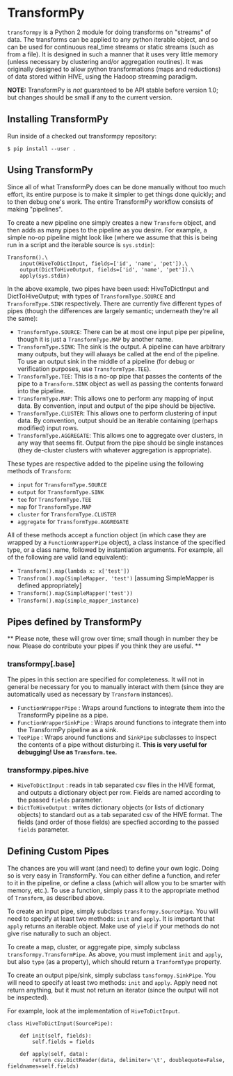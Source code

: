 # TransformPy #

`transformpy` is a Python 2 module for doing transforms on "streams" of data.
The transforms can be applied to any python iterable object, and so can be used
for continuous real_time streams or static streams (such as from a file). It
is designed in such a manner that it uses very little memory (unless necessary
by clustering and/or aggregation routines). It was originally designed to
allow python transformations (maps and reductions) of data stored within HIVE,
using the Hadoop streaming paradigm.

**NOTE:** TransformPy is *not* guaranteed to be API stable before version 1.0;
but changes should be small if any to the current version.

## Installing TransformPy ##

Run inside of a checked out transformpy repository:
```
$ pip install --user .
```

## Using TransformPy ##

Since all of what TransformPy does can be done manually without too much effort,
its entire purpose is to make it simpler to get things done quickly; and to then
debug one's work. The entire TransformPy workflow consists of making "pipelines".

To create a new pipeline one simply creates a new `Transform` object, and then
adds as many pipes to the pipeline as you desire. For example, a simple no-op
pipeline might look like (where we assume that this is being run in a script
and the iterable source is `sys.stdin`):

```
Transform().\
    input(HiveToDictInput, fields=['id', 'name', 'pet']).\
    output(DictToHiveOutput, fields=['id', 'name', 'pet']).\
    apply(sys.stdin)
```

In the above example, two pipes have been used: HiveToDictInput and
DictToHiveOutput; with types of `TransformType.SOURCE` and `TransformType.SINK`
respectively. There are currently five different types of pipes (though the differences
are largely semantic; underneath they're all the same):
 - `TransformType.SOURCE`: There can be at most one input pipe per pipeline, though it is just a `TransformType.MAP` by another name.
 - `TransformType.SINK`: The sink is the output. A pipeline can have arbitrary many outputs, but they will always be called at the end of the pipeline. To use an output sink in the middle of a pipeline (for debug or verification purposes, use `TransformType.TEE`).
 - `TransformType.TEE`: This is a no-op pipe that passes the contents of the pipe to a `Transform.SINK` object as well as passing the contents forward into the pipeline.
 - `TransformType.MAP`: This allows one to perform any mapping of input data. By convention, input and output of the pipe should be bijective.
 - `TransformType.CLUSTER`: This allows one to perform clustering of input data. By convention, output should be an iterable containing (perhaps modified) input rows.
 - `TransformType.AGGREGATE`: This allows one to aggregate over clusters, in any way that seems fit. Output from the pipe should be single instances (they de-cluster clusters with whatever aggregation is appropriate).

These types are respective added to the pipeline using the following methods of
`Transform`:
 - `input` for `TransformType.SOURCE`
 - `output` for `TransformType.SINK`
 - `tee` for `TransformType.TEE`
 - `map` for `TransformType.MAP`
 - `cluster` for `TransformType.CLUSTER`
 - `aggregate` for `TransformType.AGGREGATE`

All of these methods accept a function object (in which case they are
wrapped by a `FunctionWrapperPipe` object), a class instance of the specified type,
or a class name, followed by instantiation arguments. For example, all of the following
are valid (and equivalent):
 - `Transform().map(lambda x: x['test'])`
 - `Transfrom().map(SimpleMapper, 'test')` [assuming SimpleMapper is defined appropriately]
 - `Transform().map(SimpleMapper('test'))`
 - `Transform().map(simple_mapper_instance)`

## Pipes defined by TransformPy ##
** Please note, these will grow over time; small though in number they be now.
Please do contribute your pipes if you think they are useful. **

### transformpy[.base] ###
The pipes in this section are specified for completeness. It will not in general be necessary for you to manually interact with them (since they are automatically used as necessary by `Transform` instances).
 - `FunctionWrapperPipe` : Wraps around functions to integrate them into the TransformPy pipeline as a pipe.
 - `FunctionWrapperSinkPipe` : Wraps around functions to integrate them into the TransformPy pipeline as a sink.
 - `TeePipe` : Wraps around functions and `SinkPipe` subclasses to inspect the contents of a pipe without disturbing it. **This is very useful for debugging! Use as `Transform.tee`.**

### transformpy.pipes.hive ###
 - `HiveToDictInput` : reads in tab separated csv files in the HIVE format, and outputs a dictionary object per row. Fields are named according to the passed `fields` parameter.
 - `DictToHiveOutput` : writes dictionary objects (or lists of dictionary objects) to standard out as a tab separated csv of the HIVE format. The fields (and order of those fields) are specfied according to the passed `fields` parameter.


## Defining Custom Pipes ##
The chances are you will want (and need) to define your own logic. Doing so is very easy in TransformPy. You can either define a function, and refer to it in the pipeline, or define a class (which will allow you to be smarter with memory, etc.). To use a function, simply pass it to the appropriate method of `Transform`, as described above.

To create an input pipe, simply subclass `transformpy.SourcePipe`. You will need to specify at least two methods: `init` and `apply`. It is important that `apply` returns an iterable object. Make use of `yield` if your methods do not give rise naturally to such an object.

To create a map, cluster, or aggregate pipe, simply subclass `transformpy.TransformPipe`. As above, you must implement `init` and `apply`, but also `type` (as a property), which should return a `TranformType` property.

To create an output pipe/sink, simply subclass `tansformpy.SinkPipe`. You will need to specify at least two methods: `init` and `apply`. Apply need not return anything, but it must not return an iterator (since the output will not be inspected).

For example, look at the implementation of `HiveToDictInput`.
```
class HiveToDictInput(SourcePipe):

    def init(self, fields):
        self.fields = fields

    def apply(self, data):
        return csv.DictReader(data, delimiter='\t', doublequote=False, fieldnames=self.fields)
```
